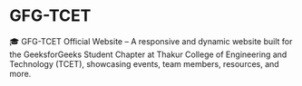 # GFG-TCET
🎓 GFG-TCET Official Website – A responsive and dynamic website built for the GeeksforGeeks Student Chapter at Thakur College of Engineering and Technology (TCET), showcasing events, team members, resources, and more.
